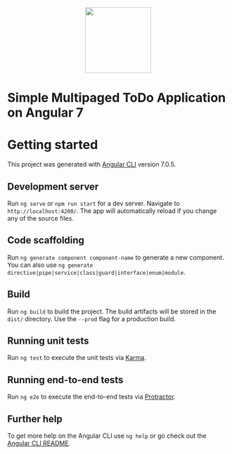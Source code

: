 <div align="center"> 
  <a href="https://github.com/StanislawVictorovich/ngToDo-App">
    <img width="150" height="150" src="https://sdtimes.com/wp-content/uploads/2014/09/todo-manager-icon.png">
  </a>
</div>

# Simple Multipaged ToDo Application on Angular 7

# Getting started

This project was generated with [Angular CLI](https://github.com/angular/angular-cli) version 7.0.5.

## Development server

Run `ng serve` or `npm run start` for a dev server. Navigate to `http://localhost:4200/`. The app will automatically reload if you change any of the source files.

## Code scaffolding

Run `ng generate component component-name` to generate a new component. You can also use `ng generate directive|pipe|service|class|guard|interface|enum|module`.

## Build

Run `ng build` to build the project. The build artifacts will be stored in the `dist/` directory. Use the `--prod` flag for a production build.

## Running unit tests

Run `ng test` to execute the unit tests via [Karma](https://karma-runner.github.io).

## Running end-to-end tests

Run `ng e2e` to execute the end-to-end tests via [Protractor](http://www.protractortest.org/).

## Further help

To get more help on the Angular CLI use `ng help` or go check out the [Angular CLI README](https://github.com/angular/angular-cli/blob/master/README.md).
